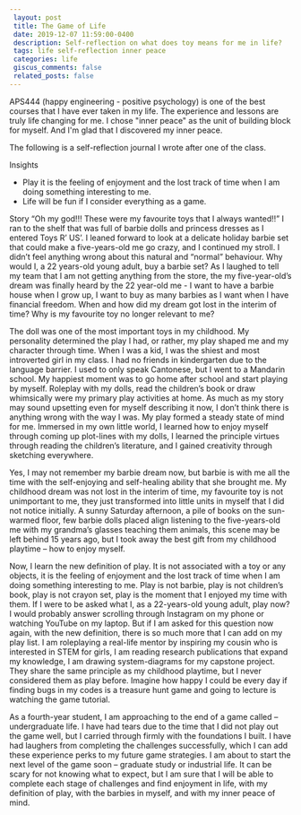 ```yaml
---
 layout: post
 title: The Game of Life
 date: 2019-12-07 11:59:00-0400
 description: Self-reflection on what does toy means for me in life?
 tags: life self-reflection inner peace
 categories: life
 giscus_comments: false
 related_posts: false
---
```

APS444 (happy engineering - positive psychology) is one of the best courses that I have ever taken in my life. The experience and lessons are truly life changing for me. I chose "inner peace" as the unit of building block for myself. And I'm glad that I discovered my inner peace.

The following is a self-reflection journal I wrote after one of the class.

Insights
- Play it is the feeling of enjoyment and the lost track of time when I am doing
something interesting to me.
- Life will be fun if I consider everything as a game.

Story
“Oh my god!!! These were my favourite toys that I always wanted!!” I ran to the shelf that was full of barbie dolls and princess dresses as I entered Toys R’ US’. I leaned forward to look at a delicate holiday barbie set that could make a five-years-old me go crazy, and I continued my stroll. I didn’t feel anything wrong about this natural and “normal” behaviour. Why would I, a 22 years-old young adult, buy a barbie set? As I laughed to tell my team that I am not getting anything from the store, the my five-year-old’s dream was finally heard by the 22 year-old me - I want to have a barbie house when I grow up, I want to buy as many barbies as I want when I have financial freedom. When and how did my dream got lost in the interim of time? Why is my favourite toy no longer relevant to me?

The doll was one of the most important toys in my childhood. My personality determined the play I had, or rather, my play shaped me and my character through time. When I was a kid, I was the shiest and most introverted girl in my class. I had no friends in kindergarten due to the language barrier. I used to only speak Cantonese, but I went to a Mandarin school. My happiest moment was to go home after school and start playing by myself. Roleplay with my dolls, read the children’s book or draw whimsically were my primary play activities at home. As much as my story may sound upsetting even for myself describing it now, I don’t think there is anything wrong with the way I was. My play formed a steady state of mind for me. Immersed in my own little world, I learned how to enjoy myself through coming up plot-lines with my dolls, I learned the principle virtues through reading the children’s literature, and I gained creativity through sketching everywhere. 

Yes, I may not remember my barbie dream now, but barbie is with me all the time with the self-enjoying and self-healing ability that she brought me. My childhood dream was not lost in the interim of time, my favourite toy is not unimportant to me, they just transformed into little units in myself that I did not notice initially. A sunny Saturday afternoon, a pile of books on the sun-warmed floor, few barbie dolls placed align listening to the five-years-old me with my grandma’s glasses teaching them animals, this scene may be left behind 15 years ago, but I took away the best gift from my childhood playtime – how to enjoy myself. 

Now, I learn the new definition of play. It is not associated with a toy or any objects, it is the feeling of enjoyment and the lost track of time when I am doing something interesting to me. Play is not barbie, play is not children’s book, play is not crayon set, play is the moment that I enjoyed my time with them. If I were to be asked what I, as a 22-years-old young adult, play now? I would probably answer scrolling through Instagram on my phone or watching YouTube on my laptop. But if I am asked for this question now again, with the new definition, there is so much more that I can add on my play list. I am roleplaying a real-life mentor by inspiring my cousin who is interested in STEM for girls, I am reading research publications that expand my knowledge, I am drawing system-diagrams for my capstone project. They share the same principle as my childhood playtime, but I never considered them as play before. Imagine how happy I could be every day if finding bugs in my codes is a treasure hunt game and going to lecture is watching the game tutorial. 

As a fourth-year student, I am approaching to the end of a game called – undergraduate life. I have had tears due to the time that I did not play out the game well, but I carried through firmly with the foundations I built. I have had laughers from completing the challenges successfully, which I can add these experience perks to my future game strategies. I am about to start the next level of the game soon – graduate study or industrial life. It can be scary for not knowing what to expect, but I am sure that I will be able to complete each stage of challenges and find enjoyment in life, with my definition of play, with the barbies in myself, and with my inner peace of mind.
